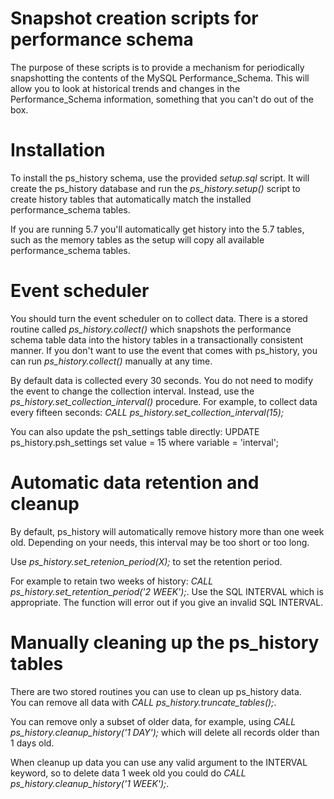 Snapshot creation scripts for performance schema
======
The purpose of these scripts is to provide a mechanism for periodically snapshotting the contents of the MySQL Performance_Schema.  This will allow you to look at historical trends and changes in the Performance_Schema information, something that you can't do out of the box.

Installation
======
To install the ps_history schema, use the provided *setup.sql* script.  It will create the ps_history database and run the *ps_history.setup()* script to create history tables that automatically match the installed performance_schema tables.  

If you are running 5.7 you'll automatically get history into the 5.7 tables, such as the memory tables as the setup will copy all available performance_schema tables.

Event scheduler
======
You should turn the event scheduler on to collect data.  There is a stored routine called *ps_history.collect()* which snapshots the performance schema table data into the history tables in a transactionally consistent manner.  If you don't want to use the event that comes with ps_history, you can run *ps_history.collect()* manually at any time.

By default data is collected every 30 seconds.  You do not need to modify the event to change the collection interval.  Instead, use the *ps_history.set_collection_interval(<seconds>)* procedure.  For example, to collect data every fifteen seconds:
*CALL ps_history.set_collection_interval(15);*

You can also update the psh_settings table directly:
UPDATE ps_history.psh_settings set value = 15 where variable = 'interval';

Automatic data retention and cleanup
======
By default, ps_history will automatically remove history more than one week old.  Depending on your needs, this interval may be too short or too long.  

Use *ps_history.set_retenion_period(X);* to set the retention period.  

For example to retain two weeks of history: *CALL ps_history.set_retention_period('2 WEEK');*.  Use the SQL INTERVAL which is appropriate.  The function will error out if you give an invalid SQL INTERVAL.  

Manually cleaning up the ps_history tables
======
There are two stored routines you can use to clean up ps_history data.  
You can remove all data with *CALL ps_history.truncate_tables();*.  

You can remove only a subset of older data, for example, using *CALL ps_history.cleanup_history('1 DAY');* which will delete all records older than 1 days old.  

When cleanup up data you can use any valid argument to the INTERVAL keyword, so to delete data 1 week old you could do *CALL ps_history.cleanup_history('1 WEEK');*.


